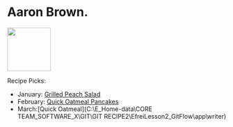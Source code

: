 # Aaron Brown.

<img src="http://api.adorable.io/avatars/100/cubapud%40flavor.magazine" height="100" width="100" />

Recipe Picks:

- January: [Grilled Peach Salad](../recipe/jan/grilled-peach-salad.md)
- February: [Quick Oatmeal Pancakes](../recipe/feb/quick-oatmeal-pancakes)
- March:[Quick Oatmeal](C:\E_Home-data\CORE TEAM\_SOFTWARE_X\GIT\GIT RECIPE2\EfreiLesson2_GitFlow\app\writer)
